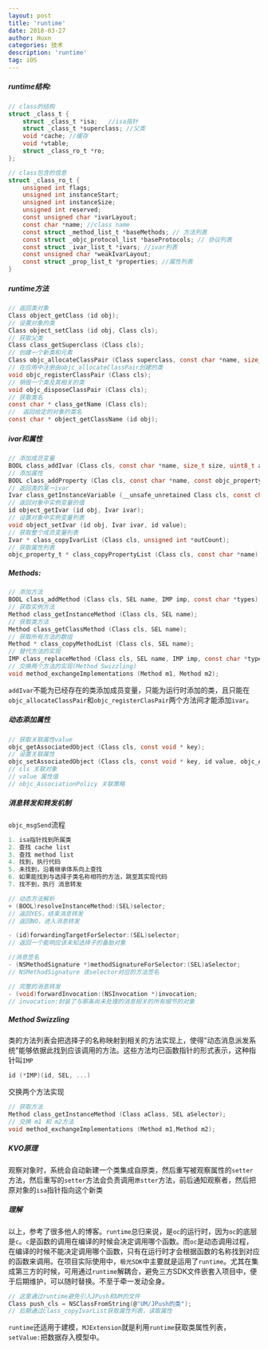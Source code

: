 ```yaml
---
layout: post
title: 'runtime'
date: 2018-03-27
author: Huxn
categories: 技术
description: 'runtime'
tag: iOS
---
```


##### runtime结构:

```c
// class的结构
struct _class_t {
    struct _class_t *isa;   //isa指针
    struct _class_t *superclass; //父类
    void *cache; //缓存
    void *vtable;
    struct _class_ro_t *ro;
};

// class包含的信息
struct _class_ro_t {
    unsigned int flags;
    unsigned int instanceStart;
    unsigned int instanceSize;
    unsigned int reserved;
    const unsigned char *ivarLayout;
    const char *name; //class name
    const struct _method_list_t *baseMethods; // 方法列表
    const struct _objc_protocol_list *baseProtocols; // 协议列表
    const struct _ivar_list_t *ivars; //ivar列表
    const unsigned char *weakIvarLayout;
    const struct _prop_list_t *properties; //属性列表
}
```

##### runtime方法

```c
// 返回类对象
Class object_getClass (id obj);
// 设置对象的类
Class object_setClass (id obj, Class cls);
// 获取父类
Class class_getSuperclass (Class cls);
// 创建一个新类和元素
Class objc_allocateClassPair (Class superclass, const char *name, size_t extraBytes);
// 在应用中注册由objc_allocateClassPair创建的类
void objc_registerClassPair (Class cls);
// 销毁一个类及其相关的类
void objc_disposeClassPair (Class cls);
// 获取类名
const char * class_getName (Class cls);
//  返回给定的对象的类名
const char * object_getClassName (id obj);
```

##### ivar和属性

```c
// 添加成员变量
BOOL class_addIvar (Class cls, const char *name, size_t size, uint8_t alignment, const char *types);
// 添加属性
BOOL class_addProperty (Clas cls, const char *name, const objc_property_attribute_t *attributes, unsigned int attributeCount);
// 返回类的某一ivar
Ivar class_getInstanceVariable (__unsafe_unretained Class cls, const char *name);
// 返回对象中实例变量的值
id object_getIvar (id obj, Ivar ivar);
// 设置对象中实例变量列表
void object_setIvar (id obj, Ivar ivar, id value);
// 获取整个成员变量列表
Ivar * class_copyIvarList (Class cls, unsigned int *outCount);
// 获取属性列表
objc_property_t * class_copyPropertyList (Class cls, const char *name);
```

##### Methods:  

```c
// 添加方法
BOOL class_addMethod (Class cls, SEL name, IMP imp, const char *types);
// 获取实例方法
Method class_getInstanceMethod (Class cls, SEL name);
// 获取类方法
Method class_getClassMethod (Class cls, SEL name);
// 获取所有方法的数组
Method * class_copyMethodList (Class cls, SEL name);
// 替代方法的实现
IMP class_replaceMethod (Class cls, SEL name, IMP imp, const char *types);
// 交换两个方法的实现(Method Swizzling)
void method_exchangeImplementations (Method m1, Method m2);
```
`addIvar`不能为已经存在的类添加成员变量，只能为运行时添加的类，且只能在`objc_allocateClassPair`和`objc_registerClasPair`两个方法间才能添加`ivar`。

##### 动态添加属性

```c
// 获取关联属性value
objc_getAssociatedObject (Class cls, const void * key);
// 设置关联属性
objc_setAssociatedObject (Class cls, const void * key, id value, objc_AssociationPolicy policy);
// cls 关联对象
// value 属性值
// objc_AssociationPolicy 关联策略
```

##### 消息转发和转发机制

`objc_msgSend`流程

```c
1. isa指针找到所属类
2. 查找 cache list
3. 查找 method list
4. 找到，执行代码
5. 未找到，沿着继承体系向上查找
6. 如果能找到与选择子类名称相符的方法，跳至其实现代码
7. 找不到，执行 消息转发
```

```c
// 动态方法解析
+ (BOOL)resolveInstanceMethod:(SEL)selector;
// 返回YES，结束消息转发
// 返回NO，进入消息转发
```

```c
- (id)forwardingTargetForSelector:(SEL)selector;
// 返回一个能响应该未知选择子的备胎对象
```

```c
//消息签名
- (NSMethodSignature *)methodSignatureForSelector:(SEL)aSelector;
// NSMethodSignature 该selector对应的方法签名
```

```c
// 完整的消息转发
- (void)forwardInvocation:(NSInvocation *)invocation;
// invocation:封装了与那条尚未处理的消息相关的所有细节的对象
```

##### Method Swizzling
类的方法列表会把选择子的名称映射到相关的方法实现上，使得"动态消息派发系统"能够依据此找到应该调用的方法。这些方法均已函数指针的形式表示，这种指针叫`IMP`  

```c
id (*IMP)(id, SEL, ...)
```

交换两个方法实现

```c
// 获取方法
Method class_getInstanceMethod (Class aClass, SEL aSelector);
// 交换 m1 和 m2方法
void method_exchangeImplementations (Method m1,Method m2);
```

##### KVO原理
观察对象时，系统会自动新建一个类集成自原类，然后重写被观察属性的`setter`方法，然后重写的`setter`方法会负责调用`原stter`方法，前后通知观察者，然后把原对象的`isa`指针指向这个新类


##### 理解
以上，参考了很多他人的博客。`runtime`总归来说，是`oc`的运行时，因为`oc`的底层是`c`。`c`是函数的调用在编译的时候会决定调用哪个函数。而`oc`是动态调用过程，在编译的时候不能决定调用哪个函数，只有在运行时才会根据函数的名称找到对应的函数来调用。在项目实际使用中，`极光SDK`中主要就是运用了`runtime`。尤其在集成第三方的时候，可用通过`runtime`解耦合，避免三方SDK文件嵌套入项目中，便于后期维护，可以随时替换。不至于牵一发动全身。

```c
// 这里通过runtime避免引入JPush和UM的文件
Class push_cls = NSClassFromString(@"UM/JPush的类");
// 后期通过class_copyIvarList获取属性列表，读取属性
```
`runtime`还适用于建模，`MJExtension`就是利用`runtime`获取类属性列表，`setValue:`把数据存入模型中。
